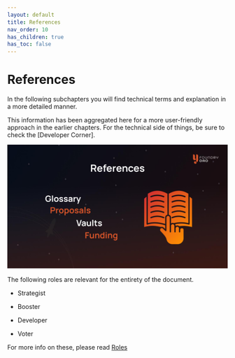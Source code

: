 ```yaml
---
layout: default
title: References
nav_order: 10
has_children: true
has_toc: false
---
```


References
==========

In the following subchapters you will find technical terms and explanation in a more detailed manner.

This information has been aggregated here for a more user-friendly approach in the earlier chapters. For the technical side of things, be sure to check the [Developer Corner].

![](/assets/images/figure/references.png)

The following roles are relevant for the entirety of the document.

-   Strategist

-   Booster

-   Developer

-   Voter

For more info on these, please read [Roles]()